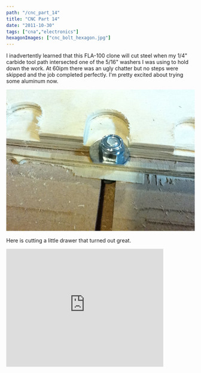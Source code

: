 ```yaml
---
path: "/cnc_part_14"
title: "CNC Part 14"
date: "2011-10-30"
tags: ["cna","electronics"]
hexagonImages: ["cnc_bolt_hexagon.jpg"]
---
```



I inadvertently learned that this FLA-100 clone will cut steel when my 1/4" carbide tool path intersected one of the 5/16" washers I was using to hold down the work. At 60ipm there was an ugly chatter but no steps were skipped and the job completed perfectly. I'm pretty excited about trying some aluminum now.

 [![](cnc_bolt.jpg)](cnc_bolt.jpg)

Here is cutting a little drawer that turned out great.  

 <iframe width="420" height="315" src="http://www.youtube.com/embed/6ZwIZr6VTXQ" frameborder="0" allowfullscreen="allowfullscreen" xmlns="http://www.w3.org/1999/xhtml"></iframe> 
